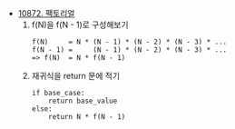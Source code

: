 - [10872. 팩토리얼](.\Baekjoon_Online_Judge\Step_by_step\09_Recursion\10872_팩토리얼.py)
  1. f(N)을 f(N - 1)로 구성해보기
     ```
     f(N)     = N * (N - 1) * (N - 2) * (N - 3) * ...
     f(N - 1) =     (N - 1) * (N - 2) * (N - 3) * ...
     => f(N)  = N * f(N - 1)
     ```
  2. 재귀식을 return 문에 적기
     ```
     if base_case:
         return base_value
     else:
         return N * f(N - 1)
     ```
